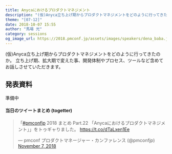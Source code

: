 ```yaml
---
title: Anycaにおけるプロダクトマネジメント
description: "(仮)Anyca立ち上げ期からプロダクトマネジメントをどのように行ってきたのか。立ち上げ期、拡大期で変えた事、開発体制やプロセス、ツールなど含めてお話しさせていただきます。"
theme: "[07-12]"
date: 2018-10-07 15:55
author: "馬場 光"
category: sessions
og_image_url: https://2018.pmconf.jp/assets/images/speakers/dena_baba.jpg
---
```

(仮)Anyca立ち上げ期からプロダクトマネジメントをどのように行ってきたのか。
立ち上げ期、拡大期で変えた事、開発体制やプロセス、ツールなど含めてお話しさせていただきます。
## 発表資料

準備中

#### 当日のツイートまとめ (togetter)
<blockquote class="twitter-tweet"><p lang="ja" dir="ltr">「<a href="https://twitter.com/hashtag/pmconfjp?src=hash&amp;ref_src=twsrc%5Etfw">#pmconfjp</a> 2018 まとめ Part.22 「Anycaにおけるプロダクトマネジメント」」をトゥギャりました。 <a href="https://t.co/dTaLxen1Ee">https://t.co/dTaLxen1Ee</a></p>&mdash; pmconf プロダクトマネージャー・カンファレンス (@pmconfjp) <a href="https://twitter.com/pmconfjp/status/1060070376670019585?ref_src=twsrc%5Etfw">November 7, 2018</a></blockquote> <script async src="https://platform.twitter.com/widgets.js" charset="utf-8"></script>
